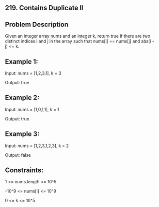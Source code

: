 ## 219. Contains Duplicate II
## Problem Description
Given an integer array nums and an integer k, return true if there are two distinct indices i and j in the array such that nums[i] == nums[j] and abs(i - j) <= k.

## Example 1:

Input: nums = [1,2,3,1], k = 3

Output: true

## Example 2:

Input: nums = [1,0,1,1], k = 1

Output: true

## Example 3:

Input: nums = [1,2,3,1,2,3], k = 2

Output: false

## Constraints:

1 <= nums.length <= 10^5

-10^9 <= nums[i] <= 10^9

0 <= k <= 10^5